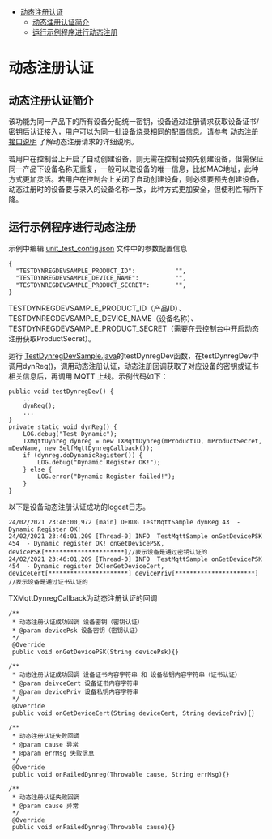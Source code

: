 * [动态注册认证](#动态注册认证)
  * [动态注册认证简介](#动态注册认证简介)
  * [运行示例程序进行动态注册](#运行示例程序进行动态注册)

# 动态注册认证
## 动态注册认证简介
该功能为同一产品下的所有设备分配统一密钥，设备通过注册请求获取设备证书/密钥后认证接入，用户可以为同一批设备烧录相同的配置信息。请参考 [动态注册接口说明](https://cloud.tencent.com/document/product/1081/47612) 了解动态注册请求的详细说明。

若用户在控制台上开启了自动创建设备，则无需在控制台预先创建设备，但需保证同一产品下设备名称无重复，一般可以取设备的唯一信息，比如MAC地址，此种方式更加灵活。若用户在控制台上关闭了自动创建设备，则必须要预先创建设备，动态注册时的设备要与录入的设备名称一致，此种方式更加安全，但便利性有所下降。

## 运行示例程序进行动态注册
示例中编辑 [unit_test_config.json](../src/test/unit_test_config.json) 文件中的参数配置信息
```
{
  "TESTDYNREGDEVSAMPLE_PRODUCT_ID":           "",
  "TESTDYNREGDEVSAMPLE_DEVICE_NAME":          "",
  "TESTDYNREGDEVSAMPLE_PRODUCT_SECRET":       "",
}
```
TESTDYNREGDEVSAMPLE_PRODUCT_ID（产品ID）、TESTDYNREGDEVSAMPLE_DEVICE_NAME（设备名称）、TESTDYNREGDEVSAMPLE_PRODUCT_SECRET（需要在云控制台中开启动态注册获取ProductSecret）。

运行 [TestDynregDevSample.java](../src/test/java/com/tencent/iot/explorer/device/java/core/dynreg/TestDynregDevSample.java)的testDynregDev函数，在testDynregDev中调用dynReg()，调用动态注册认证，动态注册回调获取了对应设备的密钥或证书相关信息后，再调用 MQTT 上线。示例代码如下：
```
public void testDynregDev() {
    ...
    dynReg();
    ...
}
private static void dynReg() {
    LOG.debug("Test Dynamic");
    TXMqttDynreg dynreg = new TXMqttDynreg(mProductID, mProductSecret, mDevName, new SelfMqttDynregCallback());
    if (dynreg.doDynamicRegister()) {
        LOG.debug("Dynamic Register OK!");
    } else {
        LOG.error("Dynamic Register failed!");
    }
}
```

以下是设备动态注册认证成功的logcat日志。
```
24/02/2021 23:46:00,972 [main] DEBUG TestMqttSample dynReg 43  - Dynamic Register OK!
24/02/2021 23:46:01,209 [Thread-0] INFO  TestMqttSample onGetDevicePSK 454  - Dynamic register OK! onGetDevicePSK, devicePSK[**********************]//表示设备是通过密钥认证的
24/02/2021 23:46:01,209 [Thread-0] INFO  TestMqttSample onGetDevicePSK 454  - Dynamic register OK!onGetDeviceCert, deviceCert[**********************] devicePriv[**********************] //表示设备是通过证书认证的
```

TXMqttDynregCallback为动态注册认证的回调
```
/**
 * 动态注册认证成功回调 设备密钥（密钥认证）
 * @param devicePsk 设备密钥（密钥认证）
 */
 @Override
 public void onGetDevicePSK(String devicePsk){}

/**
 * 动态注册认证成功回调 设备证书内容字符串 和 设备私钥内容字符串（证书认证）
 * @param deivceCert 设备证书内容字符串
 * @param devicePriv 设备私钥内容字符串
 */
 @Override
 public void onGetDeviceCert(String deviceCert, String devicePriv){}

/**
 * 动态注册认证失败回调
 * @param cause 异常
 * @param errMsg 失败信息
 */
 @Override
 public void onFailedDynreg(Throwable cause, String errMsg){}

/**
 * 动态注册认证失败回调
 * @param cause 异常
 */
 @Override
 public void onFailedDynreg(Throwable cause){}
```
